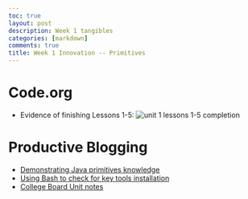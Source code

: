 ```yaml
---
toc: true
layout: post
description: Week 1 tangibles
categories: [markdown]
comments: true
title: Week 1 Innovation -- Primitives
---
```

# Code.org

* Evidence of finishing Lessons 1-5:
![unit 1 lessons 1-5 completion](https://user-images.githubusercontent.com/56620132/187110099-309ec187-0357-41bb-a6e0-2e6f410dc5dd.png)

# Productive Blogging
* [Demonstrating Java primitives knowledge](https://aidanywu.github.io/fastpages/jupyter/2022/08/28/javaunitcon.html)
* [Using Bash to check for key tools installation](https://aidanywu.github.io/fastpages/jupyter/2022/08/28/keytoolsbash.html)
* [College Board Unit notes](https://aidanywu.github.io/fastpages/markdown/2022/08/28/cb1-10.html)